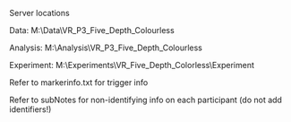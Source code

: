 Server locations

Data: M:\Data\VR_P3_Five_Depth_Colourless

Analysis: M:\Analysis\VR_P3_Five_Depth_Colourless

Experiment: M:\Experiments\VR_Five_Depth_Colorless\Experiment

Refer to markerinfo.txt for trigger info

Refer to subNotes for non-identifying info on each participant (do not add identifiers!)

